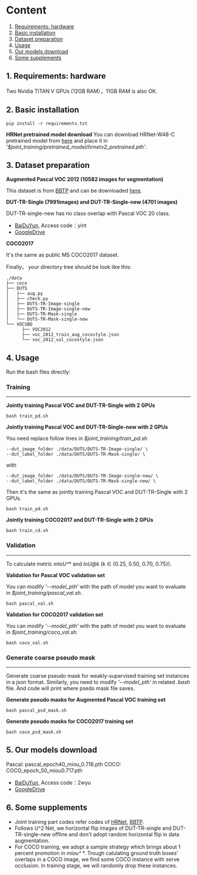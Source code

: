 # Content

1. [Requirements: hardware](#1)
2. [Basic installation](#2)
3. [Dataset preparation](#3)
4. [Usage](#4)
5. [Our models download](#5)
6. [Some supplements](#6)

## <span id = "1">1. Requirements: hardware</span>

Two Nvidia TITAN V GPUs (12GB RAM），11GB RAM is also OK.

## <span id = "2">2. Basic installation</span>

```
pip install -r requirements.txt
```

**HRNet pretrained model download**
You can download HRNet-W48-C pretrained model from [here](https://github.com/HRNet/HRNet-Image-Classification) and place it in *'$joint_training/pretrained_model/hrnetv2_pretrained.pth'*.

## <span id = "3">3. Dataset preparation</span>

**Augmented Pascal VOC 2012 (10582 images for segmentation)**

This dataset is from [BBTP](https://github.com/chengchunhsu/WSIS_BBTP) and can be downloaded [here](https://drive.google.com/file/d/1lGCVvrst_PVsdG6C57Xz00PF3ge2kJgL/view?usp=sharing).

**DUT-TR-Single (7991images) and DUT-TR-Single-new (4701 images)**

DUT-TR-single-new has no class overlap with Pascal VOC 20 class.

* [BaiDuYun](https://pan.baidu.com/s/1lZpXdzz4U7BB-Kf58L2A7g), Access code：yint
* [GoogleDrive](https://drive.google.com/drive/folders/12qjGTBzTgehf_5GNF5ph0Rdm3o1xfISt?usp=sharing)

**COCO2017**

It's the same as public MS COCO2017 dataset.

Finally， your directory tree should be look like this:

```
./data
├── coco
├── DUTS
│   ├── aug.py
│   ├── check.py
│   ├── DUTS-TR-Image-single
│   ├── DUTS-TR-Image-single-new
│   ├── DUTS-TR-Mask-single
│   └── DUTS-TR-Mask-single-new
└── VOCSBD
      ├── VOC2012
      ├── voc_2012_train_aug_cocostyle.json
      └── voc_2012_val_cocostyle.json
```

## <span id = "4">4. Usage</span>

Run the bash files directly:

### Training

--------

**Jointly training Pascal VOC and DUT-TR-Single with 2 GPUs**

```
bash train_pd.sh
```

**Jointly training Pascal VOC and DUT-TR-Single-new with 2 GPUs**

You need replace follow lines in *$joint_training/train_pd.sh*

```
--dut_image_folder ./data/DUTS/DUTS-TR-Image-single/ \
--dut_label_folder ./data/DUTS/DUTS-TR-Mask-single/ \
```

with

```
--dut_image_folder ./data/DUTS/DUTS-TR-Image-single-new/ \
--dut_label_folder ./data/DUTS/DUTS-TR-Mask-single-new/ \
```

Then it's the same as jointly training Pascal VOC and DUT-TR-Single with 2 GPUs.

```
bash train_pd.sh
```

**Jointly training COCO2017 and DUT-TR-Single with 2 GPUs**

```
bash train_cd.sh
```

### Validation

---

To calculate metric *mIoU^** and *IoU@k* (k ∈ {0.25, 0.50, 0.70, 0.75}).

**Validation for Pascal VOC validation set**

You can modify *'--model_pth'*  with the path of model you want to evaluate in *$joint_training/pascal_val.sh*.

```
bash pascal_val.sh
```

**Validation for COCO2017 validation set**

You can modify *'--model_pth'*  with the path of model you want to evaluate in *$joint_training/coco_val.sh*.

```
bash coco_val.sh
```

### Generate coarse pseudo mask

---

Generate coarse pseudo mask for weakly-supervised training set instances in a json format. Similarly, you need to modify *'--model_pth'* in related *.bash* file. And code will print where psedo mask file saves.

**Generate pseudo masks for Augmented Pascal VOC training set**

```
bash pascal_psd_mask.sh
```

**Generate pseudo masks for COCO2017 training set**

```
bash coco_psd_mask.sh
```

## <span id = "5">5. Our models download</span>

Pascal: pascal_epoch40_miou_0.718.pth
COCO: COCO_epoch_50_miou0.717.pth

* [BaiDuYun](https://pan.baidu.com/s/1BGyljK-0WthPWur3x73FGw), Access code：2wyu
* [GoogleDrive](https://drive.google.com/drive/folders/12qjGTBzTgehf_5GNF5ph0Rdm3o1xfISt?usp=sharing)

## <span id = "6">6. Some supplements</span>

* Joint training part codes refer codes of [HRNet](https://github.com/HRNet/HRNet-Semantic-Segmentation), [BBTP](https://github.com/chengchunhsu/WSIS_BBTP).
* Follows U^2 Net, we horizontal flip images of DUT-TR-single and DUT-TR-single-new offline and don't adopt random horizontal flip in data augmentation.
* For COCO training, we adopt a sample strategy which brings about 1 percent promotion in *miou^* *. Trough calulating ground truth boxes' overlaps in a COCO image, we find some COCO instance with serve occlusion. In training stage, we will randomly drop these instances.

